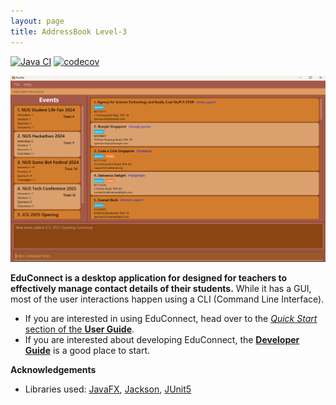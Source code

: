 ```yaml
---
layout: page
title: AddressBook Level-3
---
```


[![Java CI](https://github.com/AY2425S1-CS2103T-F12-2/tp/actions/workflows/gradle.yml/badge.svg?branch=master)](https://github.com/AY2425S1-CS2103T-F12-2/tp/actions)
[![codecov](https://codecov.io/gh/AY2425S1-CS2103T-F12-2/team-repo/branch/master/graph/badge.svg?token=YOUR_TOKEN)](https://codecov.io/gh/AY2425S1-CS2103T-F12-2/team-repo)

![Ui](images/Ui.png)

**EduConnect is a desktop application for designed for teachers to effectively manage contact details of their students.** While it has a GUI, most of the user interactions happen using a CLI (Command Line Interface).

* If you are interested in using EduConnect, head over to the [_Quick Start_ section of the **User Guide**](UserGuide.html#quick-start).
* If you are interested about developing EduConnect, the [**Developer Guide**](DeveloperGuide.html) is a good place to start.


**Acknowledgements**

* Libraries used: [JavaFX](https://openjfx.io/), [Jackson](https://github.com/FasterXML/jackson), [JUnit5](https://github.com/junit-team/junit5)
